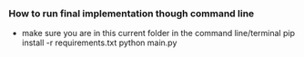 ### How to run final implementation though command line

- make sure you are in this current folder in the command line/terminal
pip install -r requirements.txt
python main.py